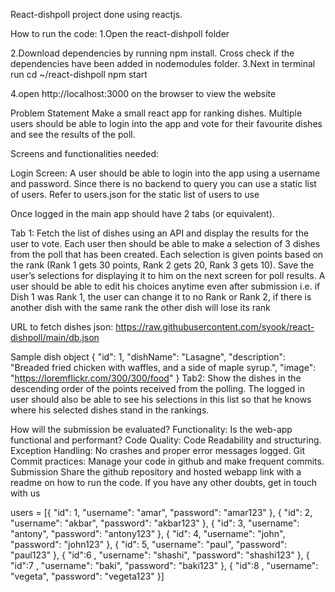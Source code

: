 React-dishpoll
project done using reactjs.

How to run the code:
1.Open the react-dishpoll folder

2.Download dependencies by running npm install. Cross check if the dependencies have been added in nodemodules folder.
3.Next in terminal run
cd ~/react-dishpoll
npm start

4.open http://localhost:3000 on the browser to view the website


Problem Statement
Make a small react app for ranking dishes. Multiple users should be able to login into the app and vote for their favourite dishes and see the results of the poll.

Screens and functionalities needed:

Login Screen: A user should be able to login into the app using a username and password. Since there is no backend to query you can use a static list of users. Refer to users.json for the static list of users to use

Once logged in the main app should have 2 tabs (or equivalent).

Tab 1: Fetch the list of dishes using an API and display the results for the user to vote. Each user then should be able to make a selection of 3 dishes from the poll that has been created. Each selection is given points based on the rank (Rank 1 gets 30 points, Rank 2 gets 20, Rank 3 gets 10). Save the user’s selections for displaying it to him on the next screen for poll results. A user should be able to edit his choices anytime even after submission i.e. if Dish 1 was Rank 1, the user can change it to no Rank or Rank 2, if there is another dish with the same rank the other dish will lose its rank

URL to fetch dishes json: https://raw.githubusercontent.com/syook/react-dishpoll/main/db.json

Sample dish object
{
    "id": 1,
    "dishName": "Lasagne",
    "description": "Breaded fried chicken with waffles, and a side of maple syrup.",
    "image": "https://loremflickr.com/300/300/food"
}
Tab2: Show the dishes in the descending order of the points received from the polling. The logged in user should also be able to see his selections in this list so that he knows where his selected dishes stand in the rankings.

How will the submission be evaluated?
Functionality: Is the web-app functional and performant?
Code Quality: Code Readability and structuring.
Exception Handling: No crashes and proper error messages logged.
Git Commit practices: Manage your code in github and make frequent commits.
Submission
Share the github repository and hosted webapp link with a readme on how to run the code. If you have any other doubts, get in touch with us

users =
 [{
      "id": 1,
      "username": "amar",
      "password": "amar123"
    },
    {
      "id": 2,
      "username": "akbar",
      "password": "akbar123"
    },
    {
      "id": 3,
      "username": "antony",
      "password": "antony123"
    },
    {
      "id": 4,
      "username": "john",
      "password": "john123"
    },
    {
      "id": 5,
      "username": "paul",
      "password": "paul123"
    },
    {
      "id":6 ,
      "username": "shashi",
      "password": "shashi123"
    },
    {
      "id":7 ,
      "username": "baki",
      "password": "baki123"
    },
    {
      "id":8 ,
      "username": "vegeta",
      "password": "vegeta123"
    }]